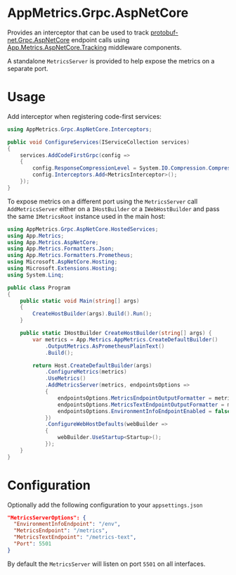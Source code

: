 # AppMetrics.Grpc.AspNetCore
Provides an interceptor that can be used to track [protobuf-net.Grpc.AspNetCore](https://www.nuget.org/packages/protobuf-net.Grpc.AspNetCore) endpoint calls using [App.Metrics.AspNetCore.Tracking](https://www.nuget.org/packages/App.Metrics.AspNetCore.Tracking/) middleware components.

A standalone `MetricsServer` is provided to help expose the metrics on a separate port.

# Usage
Add interceptor when registering code-first services:
```c#
using AppMetrics.Grpc.AspNetCore.Interceptors;

public void ConfigureServices(IServiceCollection services)
{
    services.AddCodeFirstGrpc(config =>
    {
        config.ResponseCompressionLevel = System.IO.Compression.CompressionLevel.Optimal;
        config.Interceptors.Add<MetricsInterceptor>();
    });
}
```

To expose metrics on a different port using the `MetricsServer` call `AddMetricsServer` either on a `IHostBuilder` or a `IWebHostBuilder` and pass the same `IMetricsRoot` instance used in the main host:
```c#
using AppMetrics.Grpc.AspNetCore.HostedServices;
using App.Metrics;
using App.Metrics.AspNetCore;
using App.Metrics.Formatters.Json;
using App.Metrics.Formatters.Prometheus;
using Microsoft.AspNetCore.Hosting;
using Microsoft.Extensions.Hosting;
using System.Linq;

public class Program
{
    public static void Main(string[] args)
    {
        CreateHostBuilder(args).Build().Run();
    }

    public static IHostBuilder CreateHostBuilder(string[] args) {
        var metrics = App.Metrics.AppMetrics.CreateDefaultBuilder()
            .OutputMetrics.AsPrometheusPlainText()
            .Build();

        return Host.CreateDefaultBuilder(args)
            .ConfigureMetrics(metrics)
            .UseMetrics()
            .AddMetricsServer(metrics, endpointsOptions =>
            {
                endpointsOptions.MetricsEndpointOutputFormatter = metrics.OutputMetricsFormatters.OfType<MetricsJsonOutputFormatter>().First();
                endpointsOptions.MetricsTextEndpointOutputFormatter = metrics.OutputMetricsFormatters.OfType<MetricsPrometheusTextOutputFormatter>().First();
                endpointsOptions.EnvironmentInfoEndpointEnabled = false;
            })
            .ConfigureWebHostDefaults(webBuilder =>
            {
                webBuilder.UseStartup<Startup>();
            });
    }
}
```

# Configuration
Optionally add the following configuration to your `appsettings.json`
```json
"MetricsServerOptions": {
  "EnvironmentInfoEndpoint": "/env",
  "MetricsEndpoint": "/metrics",
  "MetricsTextEndpoint": "/metrics-text",
  "Port": 5501
}
```

By default the `MetricsServer` will listen on port `5501` on all interfaces.